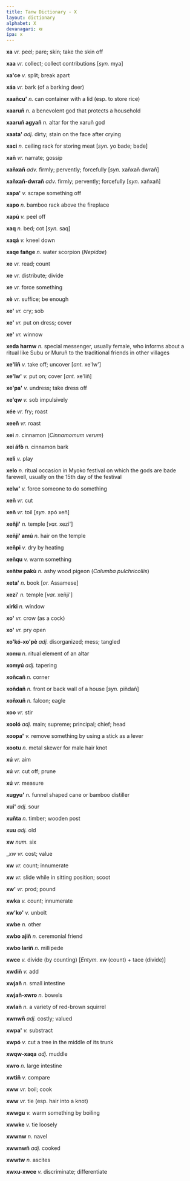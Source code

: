 ```yaml
---
title: Tanw Dictionary - X
layout: dictionary
alphabet: X
devanagari: ख
ipa: x
---
```


__xa__	_vr._	peel; pare; skin; take the skin off		


__xaa__	_vr._	collect; collect contributions	[_syn._	mya]


__xa'ce__	_v._	split; break apart		


__xáa__	_vr._	bark (of a barking deer)		


__xaañcu'__	_n._	can container with a lid (esp. to store rice)


__xaaruñ__	_n._	a benevolent god that protects a household		


__xaaruñ agyañ__	_n._	altar for the xaruñ god		


__xaata'__	_adj._	dirty; stain on the face after crying		


__xaci__	_n._	ceiling rack for storing meat	[_syn._	yo bade; bade]


__xañ__	_vr._	narrate; gossip		


__xañxañ__	_adv._	firmly; pervently; forcefully	[_syn._	xañxañ dwrañ]


__xañxañ-dwrañ__	_adv._	firmly; pervently; forcefully	[_syn._	xañxañ]


__xapa'__	_v._	scrape something off		


__xapo__	_n._	bamboo rack above the fireplace		


__xapú__	_v._	peel off		


__xaq__	_n._	bed; cot	[_syn._	saq]


__xaqá__	_v._	kneel down		


__xaqe fañge__	_n._	water scorpion (_Nepidae_)		


__xe__	_vr._	read; count		


__xe__	_vr._	distribute; divide		


__xe__	_vr._	force something		


__xè__	_vr._	suffice; be enough		


__xe'__	_vr._	cry; sob		


__xe'__	_vr._	put on dress; cover		


__xe'__	_vr._	winnow		


__xeda harnw__	_n._	special messenger, usually female, who informs about a ritual like Subu or Muruñ to the traditional friends in other villages		


__xe'liñ__	_v._	take off; uncover	[_ant._	xe'lw']


__xe'lw'__	_v._	put on; cover	[_ant._	xe'liñ]


__xe'pa'__	_v._	undress; take dress off		


__xe'qw__	_v._	sob impulsively		


__xée__	_vr._	fry; roast		


__xeeñ__	_vr._	roast		


__xei__	_n._	cinnamon (_Cinnamomum verum_)		


__xei áfò__	_n._	cinnamon bark		


__xeli__	_v._	play		


__xelo__	_n._	ritual occasion in Myoko festival on which the gods are bade farewell, usually on the 15th day of the festival		


__xelw'__	_v._	force someone to do something		


__xeñ__	_vr._	cut		


__xeñ__	_vr._	toil	[_syn._	apó xeñ]


__xeñji'__	_n._	temple	[_var._	xezi']


__xeñji' amú__	_n._	hair on the temple		


__xeñpi__	_v._	dry by heating		


__xeñqu__	_v._	warm something		


__xeñtw pakù__	_n._	ashy wood pigeon (_Columba pulchricollis_)		


__xeta'__	_n._	book	[_or._	Assamese]


__xezi'__	_n._	temple	[_var._	xeñji']


__xirki__	_n._	window		


__xo'__	_vr._	crow (as a cock)		


__xo'__	_vr._	pry open		


__xo'kó-xo'pè__	_adj._	disorganized; mess; tangled		


__xomu__	_n._	ritual element of an altar		


__xomyú__	_adj._	tapering		


__xoñcañ__	_n._	corner		


__xoñdañ__	_n._	front or back wall of a house	[_syn._	piñdañ]


__xoñxuñ__	_n._	falcon; eagle		


__xoo__	_vr._	stir		


__xooló__	_adj._	main; supreme; principal; chief; head		


__xoopa'__	_v._	remove something by using a stick as a lever		


__xootu__	_n._	metal skewer for male hair knot		


__xú__	_vr._	aim		


__xú__	_vr._	cut off; prune		


__xú__	_vr._	measure		


__xugyu'__	_n._	funnel shaped cane or bamboo distiller		


__xui'__	_adj._	sour		


__xuñta__	_n._	timber; wooden post


__xuu__	_adj._	old


__xw__	_num._	six


__xw_	_vr._	cost; value


__xw__	_vr._	count; innumerate


__xw__	_vr._	slide while in sitting position; scoot


__xw'__	_vr._	prod; pound


__xwka__	_v._	count; innumerate


__xw'ko'__	_v._	unbolt


__xwbe__	_n._	other


__xwbo ajiñ__	_n._	ceremonial friend


__xwbo lariñ__	_n._	millipede


__xwce__	_v._	divide (by counting) [_Entym._ xw (count) + tace (divide)]


__xwdiñ__	_v._	add


__xwjañ__	_n._	small intestine


__xwjañ-xwro__	_n._	bowels


__xwlañ__	_n._	a variety of red-brown squirrel


__xwnwñ__	_adj._	costly; valued


__xwpa'__	_v._	substract


__xwpó__	_v._	cut a tree in the middle of its trunk


__xwqw-xaqa__	_adj._	muddle


__xwro__	_n._	large intestine


__xwtiñ__	_v._	compare


__xww__	_vr._	boil; cook


__xww__	_vr._	tie (esp. hair into a knot)


__xwwgu__	_v._	warm something by boiling


__xwwke__	_v._	tie loosely


__xwwnw__	_n._	navel


__xwwnwñ__	_adj._	cooked


__xwwtw__	_n._	ascites


__xwxu-xwce__	_v._	discriminate; differentiate
